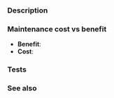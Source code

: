 ### Description

### Maintenance cost vs benefit

<!--
As the project maintainer, I have to carefully balance new features with the limited time available for maintenance.
While we highly value contributions, new features grow the codebase and increase the ongoing maintenance burden - so
consider benefit vs maintenance cost - see https://github.com/scanamo/scanamo/blob/main/CONTRIBUTING.md#new-features
for more details.
-->

* **Benefit**: <!-- eg, adds the capability to do X, better (in what ways?) than directly using the AWS SDK -->
* **Cost**: <!-- eg, adds this much extra implementation code, modifies this many files, breaks compatibility, etc -->

### Tests

<!--
Any new functionality should have at least one test, both to check correctness, and to
demonstrate API use.
-->

### See also
<!-- GitHub Issues, PRs (including Scanamo PRs that have previously touched this area), AWS documentation, etc -->
